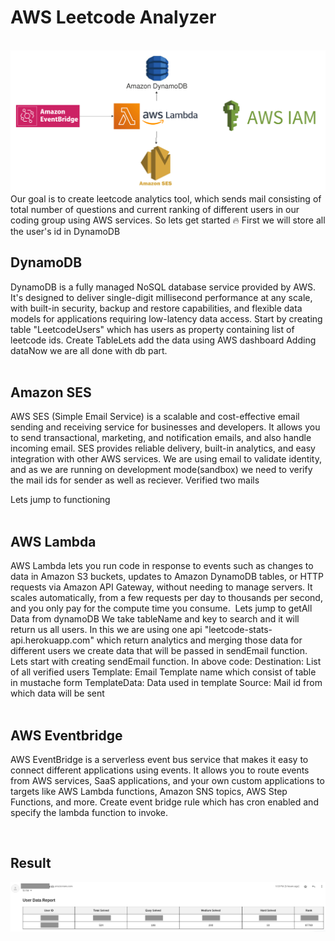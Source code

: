 <h1>AWS Leetcode Analyzer</h1>
<br>
<img src="https://github.com/sid507/leetcodeAnalyzer/blob/master/leetcodeAnalyzeArch.png" >
<br>
Our goal is to create leetcode analytics tool, which sends mail consisting of total number of questions and current ranking of different users in our coding group using AWS services.
So lets get started 🔥
First we will store all the user's id in DynamoDB
<br>
<h2>DynamoDB</h2>
DynamoDB is a fully managed NoSQL database service provided by AWS. It's designed to deliver single-digit millisecond performance at any scale, with built-in security, backup and restore capabilities, and flexible data models for applications requiring low-latency data access.
Start by creating table "LeetcodeUsers" which has users as property containing list of leetcode ids.
Create TableLets add the data using AWS dashboard
Adding dataNow we are all done with db part.
<br>
<br>
<h2>Amazon SES</h2>

AWS SES (Simple Email Service) is a scalable and cost-effective email sending and receiving service for businesses and developers. It allows you to send transactional, marketing, and notification emails, and also handle incoming email. SES provides reliable delivery, built-in analytics, and easy integration with other AWS services.
We are using email to validate identity, and as we are running on development mode(sandbox) we need to verify the mail ids for sender as well as reciever.
Verified two mails

Lets jump to functioning
<br>
<br>
<h2>AWS Lambda</h2>
AWS Lambda lets you run code in response to events such as changes to data in Amazon S3 buckets, updates to Amazon DynamoDB tables, or HTTP requests via Amazon API Gateway, without needing to manage servers. It scales automatically, from a few requests per day to thousands per second, and you only pay for the compute time you consume.
 Lets jump to getAll Data from dynamoDB
We take tableName and key to search and it will return us all users.
In this we are using one api "leetcode-stats-api.herokuapp.com" which return analytics and merging those data for different users we create data that will be passed in sendEmail function.
Lets start with creating sendEmail function.
In above code:
Destination: List of all verified users
Template: Email Template name which consist of table in mustache form
TemplateData: Data used in template
Source: Mail id from which data will be sent
<br>
<br>
<h2>AWS Eventbridge</h2>

AWS EventBridge is a serverless event bus service that makes it easy to connect different applications using events. It allows you to route events from AWS services, SaaS applications, and your own custom applications to targets like AWS Lambda functions, Amazon SNS topics, AWS Step Functions, and more.
Create event bridge rule which has cron enabled and specify the lambda function to invoke.

<br>
<h2>Result</h2>
<img src="https://github.com/sid507/leetcodeAnalyzer/blob/master/result.png">
